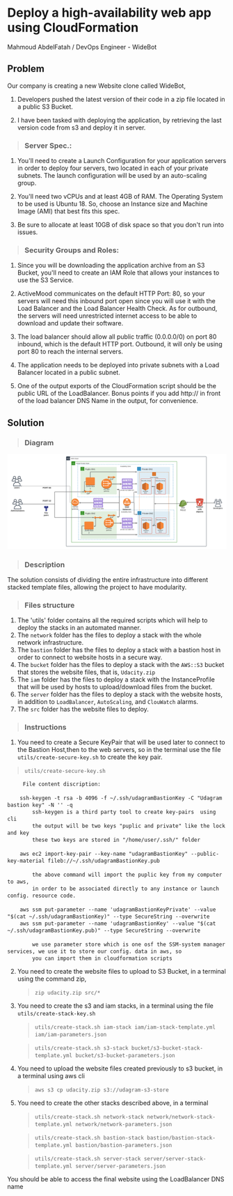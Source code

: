 # Deploy a high-availability web app using CloudFormation
Mahmoud AbdelFatah / DevOps Engineer - WideBot


## Problem

Our company is creating a new Website clone called WideBot,

1. Developers pushed the latest version of their code in a zip file located in a public S3 Bucket.

2. I have been tasked with deploying the application, by retrieving the last version code from s3 and deploy it in server.

 
> ### Server Spec.:

1. You'll need to create a Launch Configuration for your application servers in order to deploy four servers, two located in each of your private subnets. The launch configuration will be used by an auto-scaling group.

2. You'll need two vCPUs and at least 4GB of RAM. The Operating System to be used is Ubuntu 18. So, choose an Instance size and Machine Image (AMI) that best fits this spec.

3. Be sure to allocate at least 10GB of disk space so that you don't run into issues. 


> ### Security Groups and Roles:


1. Since you will be downloading the application archive from an S3 Bucket, you'll need to create an IAM Role that allows your instances to use the S3 Service.

2. ActiveMood communicates on the default HTTP Port: 80, so your servers will need this inbound port open since you will use it with the Load Balancer and the Load Balancer Health Check. As for outbound, the servers will need unrestricted internet access to be able to download and update their software.

3. The load balancer should allow all public traffic (0.0.0.0/0) on port 80 inbound, which is the default HTTP port. Outbound, it will only be using port 80 to reach the internal servers.

4. The application needs to be deployed into private subnets with a Load Balancer located in a public subnet.

5. One of the output exports of the CloudFormation script should be the public URL of the LoadBalancer. Bonus points if you add http:// in front of the load balancer DNS Name in the output, for convenience.



## Solution

> ### Diagram

![Diagram](/docs/Architecture-Diagram.png)

> ### Description

The solution consists of dividing the entire infrastructure into different stacked template files, allowing the project to have modularity.

> ### Files structure
1. The 'utils' folder contains all the required scripts which will help to deploy the stacks in an automated manner.
2. The `network` folder has the files to deploy a stack with the whole network infrastructure.
3. The `bastion` folder has the files to deploy a stack with a bastion host in order to connect to website hosts in a secure way.
4. The `bucket` folder has the files to deploy a stack with the `AWS::S3` bucket that stores the website files, that is, `Udacity.zip`
5. The `iam` folder has the files to deploy a stack with the InstanceProfile that will be used by hosts to upload/download files from the bucket.
6. The `server` folder has the files to deploy a stack with the website hosts, in addition to `LoadBalancer`, `AutoScaling`, and `ClouWatch` alarms.
7. The `src` folder has the website files to deploy.



> ### Instructions

1. You need to create a Secure KeyPair that will be used later to connect to the Bastion Host,then to the web servers, so in the terminal use the file `utils/create-secure-key.sh` to create the key pair.
  
  > `utils/create-secure-key.sh`
	
	     File content discription:

		ssh-keygen -t rsa -b 4096 -f ~/.ssh/udagramBastionKey -C "Udagram bastion key" -N '' -q
			ssh-keygen is a third party tool to create key-pairs  using cli
			the output will be two keys "puplic and private" like the lock and key
			these two keys are stored in "/home/user/.ssh/" folder

		aws ec2 import-key-pair --key-name "udagramBastionKey" --public-key-material fileb://~/.ssh/udagramBastionKey.pub

			the above command will import the puplic key from my computer to aws, 
			in order to be associated directly to any instance or launch config. resource code.

		aws ssm put-parameter --name 'udagramBastionKeyPrivate' --value "$(cat ~/.ssh/udagramBastionKey)" --type SecureString --overwrite
		aws ssm put-parameter --name 'udagramBastionKey' --value "$(cat ~/.ssh/udagramBastionKey.pub)" --type SecureString --overwrite

			we use parameter store which is one osf the SSM-system manager services, we use it to store our config. data in aws, so 
			you can import them in cloudformation scripts

2. You need to create the website files to upload to S3 Bucket, in a terminal using the command zip, 
    > `zip udacity.zip src/*`

3. You need to create the s3 and iam stacks, in a terminal using the file `utils/create-stack-key.sh` 
    > `utils/create-stack.sh iam-stack iam/iam-stack-template.yml iam/iam-parameters.json`
    
    > `utils/create-stack.sh s3-stack bucket/s3-bucket-stack-template.yml bucket/s3-bucket-parameters.json`

4. You need to upload the website files created previously to s3 bucket, in a terminal using aws cli
    > `aws s3 cp udacity.zip s3://udagram-s3-store`

5. You need to create the other stacks described above, in a terminal

    > `utils/create-stack.sh network-stack network/network-stack-template.yml network/network-parameters.json`
    
    > `utils/create-stack.sh bastion-stack bastion/bastion-stack-template.yml bastion/bastion-parameters.json`

    > `utils/create-stack.sh server-stack server/server-stack-template.yml server/server-parameters.json`

You should be able to access the final website using the LoadBalancer DNS name
